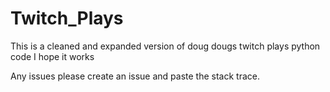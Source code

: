 # Twitch_Plays
This is a cleaned and expanded version of doug dougs twitch plays python code
I hope it works

Any issues please create an issue and paste the stack trace.

